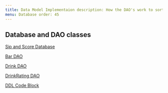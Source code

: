 ```yaml
---
title: Data Model Implementaion description: How the DAO's work to sort and handle the database
menu: Database order: 45
---
```


## Database and DAO classes

[Sip and Score Database](https://github.com/ddc-java-12/personal-android-project-rbrazell1/blob/main/app/src/main/java/edu/cnm/deepdive/sipandscore/service/SipAndScoreDatabase.java)<br>

[Bar DAO](https://github.com/ddc-java-12/personal-android-project-rbrazell1/blob/main/app/src/main/java/edu/cnm/deepdive/sipandscore/model/dao/BarDao.java)<br>

[Drink DAO](https://github.com/ddc-java-12/personal-android-project-rbrazell1/blob/main/app/src/main/java/edu/cnm/deepdive/sipandscore/model/dao/DrinkDao.java)<br>

[DrinkRating DAO](https://github.com/ddc-java-12/personal-android-project-rbrazell1/blob/main/app/src/main/java/edu/cnm/deepdive/sipandscore/model/dao/DrinkRatingDao.java)<br>

[DDL Code Block](../personal-android-project-rbrazell1/ddl.html)<br>

